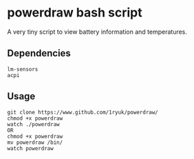 # powerdraw bash script
A very tiny script to view battery information and temperatures.

## Dependencies
```
lm-sensors
acpi
```

## Usage

```
git clone https://www.github.com/1ryuk/powerdraw/
chmod +x powerdraw
watch ./powerdraw
OR
chmod +x powerdraw
mv powerdraw /bin/
watch powerdraw

```
